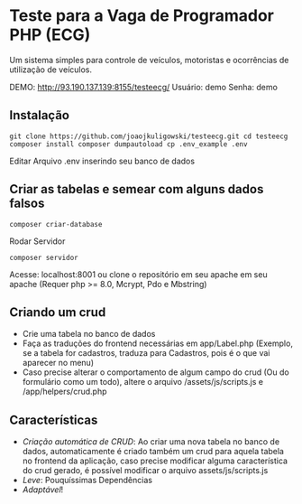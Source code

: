 # Teste para a Vaga de Programador PHP (ECG)

Um sistema simples para controle de veículos, motoristas e ocorrências de utilização de veículos. 

DEMO: http://93.190.137.139:8155/testeecg/
Usuário: demo
Senha: demo

## Instalação ##

`git clone https://github.com/joaojkuligowski/testeecg.git
cd testeecg
composer install
composer dumpautoload
cp .env_example .env`

Editar Arquivo .env inserindo seu banco de dados

## Criar as tabelas e semear com alguns dados falsos ##

`composer criar-database`

Rodar Servidor

`composer servidor`

Acesse: localhost:8001 ou clone o repositório em seu apache em seu apache (Requer php  >= 8.0, Mcrypt, Pdo e Mbstring)

## Criando um crud ##
- Crie uma tabela no banco de dados
- Faça as traduções do frontend necessárias em app/Label.php (Exemplo, se a tabela for cadastros, traduza para Cadastros, pois é o que vai aparecer no menu)
- Caso precise alterar o comportamento de algum campo do crud (Ou do formulário como um todo), altere o arquivo /assets/js/scripts.js e /app/helpers/crud.php

## Características ##

- *Criação automática de CRUD*: Ao criar uma nova tabela no banco de dados, automaticamente é criado também um crud para aquela tabela no frontend da aplicação, caso precise modificar alguma característica do crud gerado, é possível modificar o arquivo assets/js/scripts.js 
- *Leve*: Pouquíssimas Dependências
- *Adaptável*!